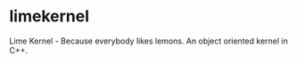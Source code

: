 limekernel
==========

Lime Kernel - Because everybody likes lemons. An object oriented kernel in C++.
